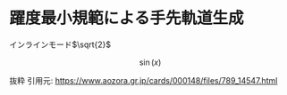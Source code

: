 # 躍度最小規範による手先軌道生成
インラインモード$\sqrt{2}$

$$
\sin(x)
$$

抜粋 引用元: https://www.aozora.gr.jp/cards/000148/files/789_14547.html
